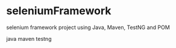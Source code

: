 # seleniumFramework
selenium framework project using Java, Maven, TestNG and POM



java
maven
testng

